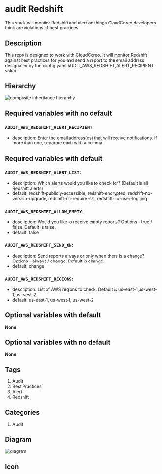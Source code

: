 audit Redshift
============================
This stack will monitor Redshift and alert on things CloudCoreo developers think are violations of best practices


## Description
This repo is designed to work with CloudCoreo. It will monitor Redshift against best practices for you and send a report to the email address designated by the config.yaml AUDIT&#95;AWS&#95;REDSHIFT&#95;ALERT&#95;RECIPIENT value


## Hierarchy
![composite inheritance hierarchy](https://raw.githubusercontent.com/CloudCoreo/audit-aws-redshift/master/images/hierarchy.png "composite inheritance hierarchy")



## Required variables with no default

### `AUDIT_AWS_REDSHIFT_ALERT_RECIPIENT`:
  * description: Enter the email address(es) that will receive notifications. If more than one, separate each with a comma.


## Required variables with default

### `AUDIT_AWS_REDSHIFT_ALERT_LIST`:
  * description: Which alerts would you like to check for? (Default is all Redshift alerts)
  * default: redshift-publicly-accessible, redshift-encrypted, redshift-no-version-upgrade, redshift-no-require-ssl, redshift-no-user-logging

### `AUDIT_AWS_REDSHIFT_ALLOW_EMPTY`:
  * description: Would you like to receive empty reports? Options - true / false. Default is false.
  * default: false

### `AUDIT_AWS_REDSHIFT_SEND_ON`:
  * description: Send reports always or only when there is a change? Options - always / change. Default is change.
  * default: change

### `AUDIT_AWS_REDSHIFT_REGIONS`:
  * description: List of AWS regions to check. Default is us-east-1,us-west-1,us-west-2.
  * default: us-east-1, us-west-1, us-west-2


## Optional variables with default

**None**


## Optional variables with no default

**None**

## Tags
1. Audit
1. Best Practices
1. Alert
1. Redshift

## Categories
1. Audit



## Diagram
![diagram](https://raw.githubusercontent.com/CloudCoreo/audit-aws-redshift/master/images/diagram.png "diagram")


## Icon


